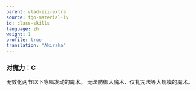 ```yaml
---
parent: vlad-iii-extra
source: fgo-material-iv
id: class-skills
language: zh
weight: 1
profile: true
translation: "Akiraka"
---
```


### 对魔力：C

无效化两节以下咏唱发动的魔术。
无法防御大魔术、仪礼咒法等大规模的魔术。
